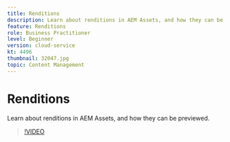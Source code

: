 ```yaml
---
title: Renditions
description: Learn about renditions in AEM Assets, and how they can be previewed.
feature: Renditions
role: Business Practitioner
level: Beginner
version: cloud-service
kt: 4496
thumbnail: 32047.jpg
topic: Content Management
---
```


# Renditions

Learn about renditions in AEM Assets, and how they can be previewed.

>[!VIDEO](https://video.tv.adobe.com/v/32047/?quality=12&learn=on&hidetitle=true)